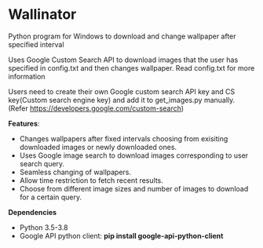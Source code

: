 # Wallinator
Python program for Windows to download and change wallpaper after specified interval

Uses Google Custom Search API to download images that the user has specified in config.txt and then changes wallpaper.
Read config.txt for more information

Users need to create their own Google custom search API key and CS key(Custom search engine key) and add it to get_images.py manually. 
(Refer https://developers.google.com/custom-search) 


**Features**:
* Changes wallpapers after fixed intervals choosing from exisiting downloaded images or newly downloaded ones.
* Uses Google image search to download images corresponding to user search query.
* Seamless changing of wallpapers.
* Allow time restriction to fetch recent results.
* Choose from different image sizes and number of images to download for a certain query.

**Dependencies**
* Python 3.5-3.8
* Google API python client: __pip install google-api-python-client__ 
  
